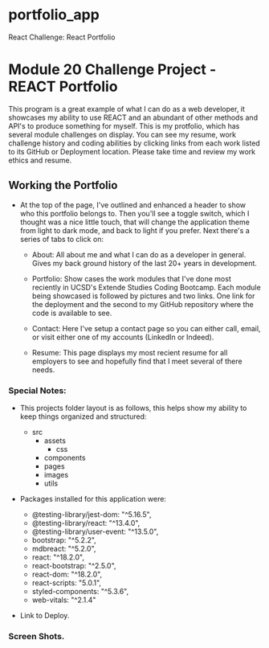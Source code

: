# portfolio_app
React Challenge: React Portfolio

# Module 20 Challenge Project - REACT Portfolio
This program is a great example of what I can do as a web developer, it showcases my ability to use REACT and an abundant of other methods and API's to produce something for myself. This is my protfolio, which has several module challenges on display. You can see my resume, work challenge history and coding abilities by clicking links from each work listed to its GitHub or Deployment location. Please take time and review my work ethics and resume.


## Working the Portfolio
* At the top of the page, I've outlined and enhanced a header to show who this portfolio belongs to. Then you'll see a toggle switch, which I thought was a nice little touch, that will change the application theme from light to dark mode, and back to light if you prefer. Next there's a series of tabs to click on:
    
    - About: All about me and what I can do as a developer in general. Gives my back ground history of the last 20+ years in development.
    
    - Portfolio: Show cases the work modules that I've done most reciently in UCSD's Extende Studies Coding Bootcamp. Each module being showcased is followed by pictures and two links. One link for the deployment and the second to my GitHub repository where the code is available to see.

    - Contact: Here I've setup a contact page so you can either call, email, or visit either one of my accounts (LinkedIn or Indeed).

    - Resume: This page displays my most recient resume for all employers to see and hopefully find that I meet several of there needs.



### Special Notes:
* This projects folder layout is as follows, this helps show my ability to keep things organized and structured:
    
    - src
        - assets
            - css
        - components
        - pages
        - images
        - utils
    

* Packages installed for this application were:
    - @testing-library/jest-dom: "^5.16.5",
    - @testing-library/react: "^13.4.0",
    - @testing-library/user-event: "^13.5.0",
    - bootstrap: "^5.2.2",
    - mdbreact: "^5.2.0",
    - react: "^18.2.0",
    - react-bootstrap: "^2.5.0",
    - react-dom: "^18.2.0",
    - react-scripts: "5.0.1",
    - styled-components: "^5.3.6",
    - web-vitals: "^2.1.4"

* Link to Deploy.


### Screen Shots.

